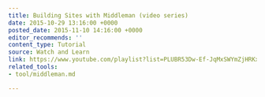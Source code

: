 ```yaml
---
title: Building Sites with Middleman (video series)
date: 2015-10-29 13:16:00 +0000
posted_date: 2015-11-10 14:16:00 +0000
editor_recommends: ''
content_type: Tutorial
source: Watch and Learn
link: https://www.youtube.com/playlist?list=PLUBR53Dw-Ef-JqMxSWYmZjHRKxg1RI1NA
related_tools:
- tool/middleman.md

---
```

